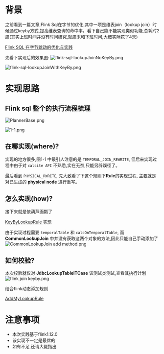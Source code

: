 
# 背景

之前看到一篇文章,Flink Sql在字节的优化,其中一项是维表join（lookup join）时候通过keyby方式,提高维表查询的命中率。看下自己能不能实现类似功能,总耗时2周(其实上班时间并没有时间研究,就周末和下班时间,大概实际花了4天)

[Flink SQL 在字节跳动的优化与实践](https://segmentfault.com/a/1190000039084980)

先看下实现后的效果图:
![flink-sql-lookupJoinNoKeyBy.png](http://ww1.sinaimg.cn/large/b3b57085gy1gpr4yvibdpj21o407w76t.jpg)

![flink-sql-lookupJoinWithKeyBy.png](http://ww1.sinaimg.cn/large/b3b57085gy1gpr4z7a5dyj21mz089q5h.jpg)


# 实现思路
## Flink sql 整个的执行流程梳理

![PlannerBase.png](http://ww1.sinaimg.cn/large/b3b57085gy1gprqev1t36j20vz0hgdib.jpg)

![1-1.png](http://ww1.sinaimg.cn/large/b3b57085gy1gpr54gtooij20kp0az764.jpg)

## 在哪实现(where)?
实现的地方很多,图1-1 中最引人注意的是 `TEMPORAL_JOIN_REWRITE`, 但后来实现过程中由于对 `calcite API` 不熟悉,实在无奈,只能另辟蹊径了。

最后看到 `PHYSICAL_RWRITE`, 先大致看了下这个规则下**Rule**的实现过程, 主要就是对已生成的 **physical node** 进行重写。

## 怎么实现(how)?
接下来就是依葫芦画瓢了

[KeyByLookupRule 实现](https://github.com/Asura7969/asuraflink/blob/main/asuraflink-sql/src/main/scala/com/asuraflink/sql/rule/KeyByLookupRule.scala)

由于实现过程需要 `temporalTable` 和 `calcOnTemporalTable`, 而 **CommonLookupJoin** 中并没有获取这两个对象的方法,因此只能自己手动添加了
![CommonLookupJoin add method.png](http://ww1.sinaimg.cn/large/b3b57085gy1gpr5a1fx8ej213j0n5grh.jpg)

## 如何校验?
本次校验就仅对 **JdbcLookupTableITCase** 该测试类测试,查看其执行计划
![flink join keyby.png](http://ww1.sinaimg.cn/large/b3b57085gy1gprpv96eutj20u00m70vf.jpg)

结合flink动态添加规则

[AddMyLookupRule](https://github.com/Asura7969/asuraflink/blob/main/asuraflink-sql/src/main/java/com/asuraflink/sql/rule/AddMyLookupRule.java)

# 注意事项
* 本次实践基于flink1.12.0
* 该实现不一定是最优的
* 如有不足,还请大佬指出